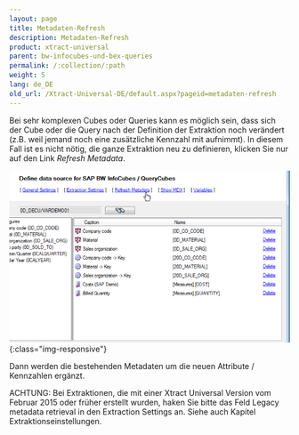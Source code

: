 ```yaml
---
layout: page
title: Metadaten-Refresh
description: Metadaten-Refresh
product: xtract-universal
parent: bw-infocubes-und-bex-queries
permalink: /:collection/:path
weight: 5	
lang: de_DE
old_url: /Xtract-Universal-DE/default.aspx?pageid=metadaten-refresh
---
```


Bei sehr komplexen Cubes oder Queries kann es möglich sein, dass sich der Cube oder die Query nach der Definition der Extraktion noch verändert (z.B. weil jemand noch eine zusätzliche Kennzahl mit aufnimmt). In diesem Fall ist es nicht nötig, die ganze Extraktion neu zu definieren, klicken Sie nur auf den Link *Refresh Metadata*. 

![Cube-Refresh-Metadata](/img/content/Cube-Refresh-Metadata.png){:class="img-responsive"}

Dann werden die bestehenden Metadaten um die neuen Attribute / Kennzahlen ergänzt.

ACHTUNG: Bei Extraktionen, die mit einer Xtract Universal Version vom Februar 2015 oder früher erstellt wurden, haken Sie bitte das Feld Legacy metadata retrieval in den Extraction Settings an. Siehe auch Kapitel Extraktionseinstellungen.
